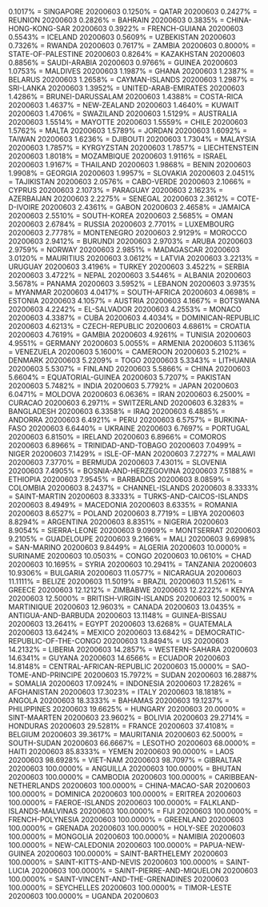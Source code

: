 0.1017% = SINGAPORE 20200603 
0.1250% = QATAR 20200603 
0.2427% = REUNION 20200603 
0.2826% = BAHRAIN 20200603 
0.3835% = CHINA-HONG-KONG-SAR 20200603 
0.3922% = FRENCH-GUIANA 20200603 
0.5543% = ICELAND 20200603 
0.5609% = UZBEKISTAN 20200603 
0.7326% = RWANDA 20200603 
0.7617% = ZAMBIA 20200603 
0.8000% = STATE-OF-PALESTINE 20200603 
0.8264% = KAZAKHSTAN 20200603 
0.8856% = SAUDI-ARABIA 20200603 
0.9766% = GUINEA 20200603 
1.0753% = MALDIVES 20200603 
1.1987% = GHANA 20200603 
1.2387% = BELARUS 20200603 
1.2658% = CAYMAN-ISLANDS 20200603 
1.2987% = SRI-LANKA 20200603 
1.3952% = UNITED-ARAB-EMIRATES 20200603 
1.4286% = BRUNEI-DARUSSALAM 20200603 
1.4388% = COSTA-RICA 20200603 
1.4637% = NEW-ZEALAND 20200603 
1.4640% = KUWAIT 20200603 
1.4706% = SWAZILAND 20200603 
1.5129% = AUSTRALIA 20200603 
1.5514% = MAYOTTE 20200603 
1.5559% = CHILE 20200603 
1.5762% = MALTA 20200603 
1.5789% = JORDAN 20200603 
1.6092% = TAIWAN 20200603 
1.6236% = DJIBOUTI 20200603 
1.7304% = MALAYSIA 20200603 
1.7857% = KYRGYZSTAN 20200603 
1.7857% = LIECHTENSTEIN 20200603 
1.8018% = MOZAMBIQUE 20200603 
1.9116% = ISRAEL 20200603 
1.9167% = THAILAND 20200603 
1.9868% = BENIN 20200603 
1.9908% = GEORGIA 20200603 
1.9957% = SLOVAKIA 20200603 
2.0451% = TAJIKISTAN 20200603 
2.0576% = CABO-VERDE 20200603 
2.1066% = CYPRUS 20200603 
2.1073% = PARAGUAY 20200603 
2.1623% = AZERBAIJAN 20200603 
2.2275% = SENEGAL 20200603 
2.3612% = COTE-D-IVOIRE 20200603 
2.4361% = GABON 20200603 
2.4658% = JAMAICA 20200603 
2.5510% = SOUTH-KOREA 20200603 
2.5685% = OMAN 20200603 
2.6784% = RUSSIA 20200603 
2.7701% = LUXEMBOURG 20200603 
2.7778% = MONTENEGRO 20200603 
2.9129% = MOROCCO 20200603 
2.9412% = BURUNDI 20200603 
2.9703% = ARUBA 20200603 
2.9759% = NORWAY 20200603 
2.9851% = MADAGASCAR 20200603 
3.0120% = MAURITIUS 20200603 
3.0612% = LATVIA 20200603 
3.2213% = URUGUAY 20200603 
3.4196% = TURKEY 20200603 
3.4522% = SERBIA 20200603 
3.4722% = NEPAL 20200603 
3.5446% = ALBANIA 20200603 
3.5678% = PANAMA 20200603 
3.5952% = LEBANON 20200603 
3.9735% = MYANMAR 20200603 
4.0417% = SOUTH-AFRICA 20200603 
4.0698% = ESTONIA 20200603 
4.1057% = AUSTRIA 20200603 
4.1667% = BOTSWANA 20200603 
4.2242% = EL-SALVADOR 20200603 
4.2553% = MONACO 20200603 
4.3387% = CUBA 20200603 
4.4034% = DOMINICAN-REPUBLIC 20200603 
4.6213% = CZECH-REPUBLIC 20200603 
4.6861% = CROATIA 20200603 
4.7619% = GAMBIA 20200603 
4.9261% = TUNISIA 20200603 
4.9551% = GERMANY 20200603 
5.0055% = ARMENIA 20200603 
5.1136% = VENEZUELA 20200603 
5.1600% = CAMEROON 20200603 
5.2102% = DENMARK 20200603 
5.2209% = TOGO 20200603 
5.3343% = LITHUANIA 20200603 
5.5307% = FINLAND 20200603 
5.5866% = CHINA 20200603 
5.6604% = EQUATORIAL-GUINEA 20200603 
5.7207% = PAKISTAN 20200603 
5.7482% = INDIA 20200603 
5.7792% = JAPAN 20200603 
6.0471% = MOLDOVA 20200603 
6.0636% = IRAN 20200603 
6.2500% = CURACAO 20200603 
6.2971% = SWITZERLAND 20200603 
6.3283% = BANGLADESH 20200603 
6.3358% = IRAQ 20200603 
6.4885% = ANDORRA 20200603 
6.4921% = PERU 20200603 
6.5757% = BURKINA-FASO 20200603 
6.6440% = UKRAINE 20200603 
6.7697% = PORTUGAL 20200603 
6.8150% = IRELAND 20200603 
6.8966% = COMOROS 20200603 
6.8966% = TRINIDAD-AND-TOBAGO 20200603 
7.0499% = NIGER 20200603 
7.1429% = ISLE-OF-MAN 20200603 
7.2727% = MALAWI 20200603 
7.3770% = BERMUDA 20200603 
7.4301% = SLOVENIA 20200603 
7.4905% = BOSNIA-AND-HERZEGOVINA 20200603 
7.5188% = ETHIOPIA 20200603 
7.9545% = BARBADOS 20200603 
8.0859% = COLOMBIA 20200603 
8.2437% = CHANNEL-ISLANDS 20200603 
8.3333% = SAINT-MARTIN 20200603 
8.3333% = TURKS-AND-CAICOS-ISLANDS 20200603 
8.4949% = MACEDONIA 20200603 
8.6335% = ROMANIA 20200603 
8.6527% = POLAND 20200603 
8.7719% = LIBYA 20200603 
8.8294% = ARGENTINA 20200603 
8.8351% = NIGERIA 20200603 
8.9054% = SIERRA-LEONE 20200603 
9.0909% = MONTSERRAT 20200603 
9.2105% = GUADELOUPE 20200603 
9.2166% = MALI 20200603 
9.6998% = SAN-MARINO 20200603 
9.8449% = ALGERIA 20200603 
10.0000% = SURINAME 20200603 
10.0503% = CONGO 20200603 
10.0610% = CHAD 20200603 
10.1695% = SYRIA 20200603 
10.2941% = TANZANIA 20200603 
10.9306% = BULGARIA 20200603 
11.0577% = NICARAGUA 20200603 
11.1111% = BELIZE 20200603 
11.5019% = BRAZIL 20200603 
11.5261% = GREECE 20200603 
12.1212% = ZIMBABWE 20200603 
12.2222% = KENYA 20200603 
12.5000% = BRITISH-VIRGIN-ISLANDS 20200603 
12.5000% = MARTINIQUE 20200603 
12.9603% = CANADA 20200603 
13.0435% = ANTIGUA-AND-BARBUDA 20200603 
13.1148% = GUINEA-BISSAU 20200603 
13.2641% = EGYPT 20200603 
13.6268% = GUATEMALA 20200603 
13.6424% = MEXICO 20200603 
13.6842% = DEMOCRATIC-REPUBLIC-OF-THE-CONGO 20200603 
13.8494% = US 20200603 
14.2132% = LIBERIA 20200603 
14.2857% = WESTERN-SAHARA 20200603 
14.6341% = GUYANA 20200603 
14.6566% = ECUADOR 20200603 
14.8148% = CENTRAL-AFRICAN-REPUBLIC 20200603 
15.0000% = SAO-TOME-AND-PRINCIPE 20200603 
15.7972% = SUDAN 20200603 
16.2887% = SOMALIA 20200603 
17.0924% = INDONESIA 20200603 
17.2826% = AFGHANISTAN 20200603 
17.3023% = ITALY 20200603 
18.1818% = ANGOLA 20200603 
18.3333% = BAHAMAS 20200603 
19.1237% = PHILIPPINES 20200603 
19.6625% = HUNGARY 20200603 
20.0000% = SINT-MAARTEN 20200603 
23.9602% = BOLIVIA 20200603 
29.2714% = HONDURAS 20200603 
29.5281% = FRANCE 20200603 
37.4108% = BELGIUM 20200603 
39.3617% = MAURITANIA 20200603 
62.5000% = SOUTH-SUDAN 20200603 
66.6667% = LESOTHO 20200603 
68.0000% = HAITI 20200603 
85.8333% = YEMEN 20200603 
90.0000% = LAOS 20200603 
98.6928% = VIET-NAM 20200603 
98.7097% = GIBRALTAR 20200603 
100.0000% = ANGUILLA 20200603 
100.0000% = BHUTAN 20200603 
100.0000% = CAMBODIA 20200603 
100.0000% = CARIBBEAN-NETHERLANDS 20200603 
100.0000% = CHINA-MACAO-SAR 20200603 
100.0000% = DOMINICA 20200603 
100.0000% = ERITREA 20200603 
100.0000% = FAEROE-ISLANDS 20200603 
100.0000% = FALKLAND-ISLANDS-MALVINAS 20200603 
100.0000% = FIJI 20200603 
100.0000% = FRENCH-POLYNESIA 20200603 
100.0000% = GREENLAND 20200603 
100.0000% = GRENADA 20200603 
100.0000% = HOLY-SEE 20200603 
100.0000% = MONGOLIA 20200603 
100.0000% = NAMIBIA 20200603 
100.0000% = NEW-CALEDONIA 20200603 
100.0000% = PAPUA-NEW-GUINEA 20200603 
100.0000% = SAINT-BARTHELEMY 20200603 
100.0000% = SAINT-KITTS-AND-NEVIS 20200603 
100.0000% = SAINT-LUCIA 20200603 
100.0000% = SAINT-PIERRE-AND-MIQUELON 20200603 
100.0000% = SAINT-VINCENT-AND-THE-GRENADINES 20200603 
100.0000% = SEYCHELLES 20200603 
100.0000% = TIMOR-LESTE 20200603 
100.0000% = UGANDA 20200603 
